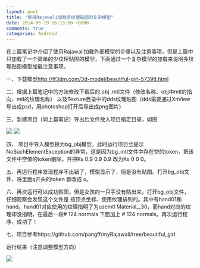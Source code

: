 ```yaml
---
layout: post
title: "使用Rajawali加载多纹理贴图的复杂模型"
date: 2014-06-19 16:13:50 +0800
comments: true
categories: Android
---
```

在上篇笔记中介绍了使用Rajawali加载外部模型的步骤以及注意事项，但是上篇中只加载了一个简单的少纹理贴图的模型，下面通过一个复杂模型的加载来说明多纹理贴图模型加载注意事项。

<!--more-->

一、下载模型<http://tf3dm.com/3d-model/beautiful-girl-57398.html>

二、根据上篇笔记中的方法修改下载后的.obj .mtl文件（修改名称、obj中mtl的指向、mtl的纹理名称） 以及Texture目录中的dds纹理贴图（dds需要通过XnView导出成psd，用photoshop打开后导出成png图片）

三、新建项目（同上篇笔记）导出后文件放入项目指定目录，如图

![](http://www.pffair.com/images/25.png)
![](http://www.pffair.com/images/27.png)

四、 项目中导入模型换为bg_obj模型，此时运行项目会提示 NoSuchElementException的异常，这是因为bg_mtl文件中存在空的token，把该文件中空值的token删除，并把Ks 0.9 0.9 0.9 改为Ks 0 0 0。


五、再运行程序发现程序不出错了，模型显示了，但是没有贴图。打开bg_obj文件，将里面g开头的token 都改成 o。

六、再次运行可以成功贴图，但是女孩的一只手没有贴出来。打开bg_obj文件，仔细观察会发现这个文件是 按顶点坐标、使用纹理排列的。其中有hand01和hand。hand01对应使用的纹理指明了为usemtl Material__30，而hand对应的纹理却没指明，在最后一段# 124 normals 下面加上 # 124 normals。再次运行程序，成功了！

七、项目参考https://github.com/pangff/myRajawali/tree/beautiful_girl 

运行结果（注意调整模型方向）

![](http://www.pffair.com/images/26.png)
